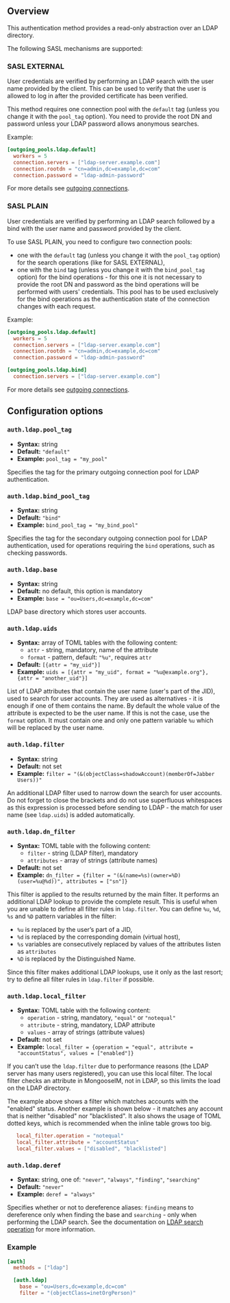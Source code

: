 ## Overview

This authentication method provides a read-only abstraction over an LDAP directory.

The following SASL mechanisms are supported:

### SASL EXTERNAL

User credentials are verified by performing an LDAP search with the user name provided by the client. This can be used to verify that the user is allowed to log in after the provided certificate has been verified.

This method requires one connection pool with the `default` tag (unless you change it with the `pool_tag` option). You need to provide the root DN and password unless your LDAP password allows anonymous searches.

Example:

```toml
[outgoing_pools.ldap.default]
  workers = 5
  connection.servers = ["ldap-server.example.com"]
  connection.rootdn = "cn=admin,dc=example,dc=com"
  connection.password = "ldap-admin-password"
```

For more details see [outgoing connections](../configuration/outgoing-connections.md).

### SASL PLAIN

User credentials are verified by performing an LDAP search followed by a bind with the user name and password provided by the client.

To use SASL PLAIN, you need to configure two connection pools:

* one with the `default` tag (unless you change it with the `pool_tag` option) for the search operations (like for SASL EXTERNAL),
* one with the `bind` tag (unless you change it with the `bind_pool_tag` option) for the bind operations - for this one it is not necessary to provide the root DN and password as the bind operations will be performed with users' credentials. This pool has to be used exclusively for the bind operations as the authentication state of the connection changes with each request.

Example:

```toml
[outgoing_pools.ldap.default]
  workers = 5
  connection.servers = ["ldap-server.example.com"]
  connection.rootdn = "cn=admin,dc=example,dc=com"
  connection.password = "ldap-admin-password"

[outgoing_pools.ldap.bind]
  connection.servers = ["ldap-server.example.com"]
```

For more details see [outgoing connections](../configuration/outgoing-connections.md).

## Configuration options

### `auth.ldap.pool_tag`
* **Syntax:** string
* **Default:** `"default"`
* **Example:** `pool_tag = "my_pool"`

Specifies the tag for the primary outgoing connection pool for LDAP authentication.

### `auth.ldap.bind_pool_tag`
* **Syntax:** string
* **Default:** `"bind"`
* **Example:** `bind_pool_tag = "my_bind_pool"`

Specifies the tag for the secondary outgoing connection pool for LDAP authentication, used for operations requiring the `bind` operations, such as checking passwords.

### `auth.ldap.base`
* **Syntax:** string
* **Default:** no default, this option is mandatory
* **Example:** `base = "ou=Users,dc=example,dc=com"`

LDAP base directory which stores user accounts.

### `auth.ldap.uids`
* **Syntax:** array of TOML tables with the following content:
    * `attr` - string, mandatory, name of the attribute
    * `format` - pattern, default: `"%u"`, requires `attr`
* **Default:** `[{attr = "my_uid"}]`
* **Example:** `uids = [{attr = "my_uid", format = "%u@example.org"}, {attr = "another_uid"}]`

List of LDAP attributes that contain the user name (user's part of the JID), used to search for user accounts.
They are used as alternatives - it is enough if one of them contains the name.
By default the whole value of the attribute is expected to be the user name.
If this is not the case, use the `format` option.
It must contain one and only one pattern variable `%u` which will be replaced by the user name.

### `auth.ldap.filter`
* **Syntax:** string
* **Default:** not set
* **Example:** `filter = "(&(objectClass=shadowAccount)(memberOf=Jabber Users))"`

An additional LDAP filter used to narrow down the search for user accounts.
Do not forget to close the brackets and do not use superfluous whitespaces as this expression is processed before sending to LDAP - the match for user name (see `ldap.uids`) is added automatically.

### `auth.ldap.dn_filter`
* **Syntax:** TOML table with the following content:
    * `filter` - string (LDAP filter), mandatory
    * `attributes` - array of strings (attribute names)
* **Default:** not set
* **Example:** `dn_filter = {filter = "(&(name=%s)(owner=%D)(user=%u@%d))", attributes = ["sn"]}`

This filter is applied to the results returned by the main filter.
It performs an additional LDAP lookup to provide the complete result.
This is useful when you are unable to define all filter rules in `ldap.filter`.
You can define `%u`, `%d`, `%s` and `%D` pattern variables in the filter:

* `%u` is replaced by the user’s part of a JID,
* `%d` is replaced by the corresponding domain (virtual host),
* `%s` variables are consecutively replaced by values of the attributes listen as `attributes`
* `%D` is replaced by the Distinguished Name.

Since this filter makes additional LDAP lookups, use it only as the last resort; try to define all filter rules in `ldap.filter` if possible.

### `auth.ldap.local_filter`
* **Syntax:** TOML table with the following content:
    * `operation` - string, mandatory, `"equal"` or `"notequal"`
    * `attribute` - string, mandatory, LDAP attribute
    * `values` - array of strings (attribute values)
* **Default:** not set
* **Example:** `local_filter = {operation = "equal", attribute = "accountStatus", values = ["enabled"]}`

If you can’t use the `ldap.filter` due to performance reasons (the LDAP server has many users registered), you can use this local filter.
The local filter checks an attribute in MongooseIM, not in LDAP, so this limits the load on the LDAP directory.

The example above shows a filter which matches accounts with the "enabled" status.
Another example is shown below - it matches any account that is neither "disabled" nor "blacklisted".
It also shows the usage of TOML dotted keys, which is recommended when the inline table grows too big.

```toml
   local_filter.operation = "notequal"
   local_filter.attribute = "accountStatus"
   local_filter.values = ["disabled", "blacklisted"]
```

### `auth.ldap.deref`
* **Syntax:** string, one of: `"never"`, `"always"`, `"finding"`, `"searching"`
* **Default:** `"never"`
* **Example:** `deref = "always"`

Specifies whether or not to dereference aliases: `finding` means to dereference only when finding the base and `searching` - only when performing the LDAP search. See the documentation on [LDAP search operation](https://ldap.com/the-ldap-search-operation/) for more information.

### Example

```toml
[auth]
  methods = ["ldap"]

  [auth.ldap]
    base = "ou=Users,dc=example,dc=com"
    filter = "(objectClass=inetOrgPerson)"
```

